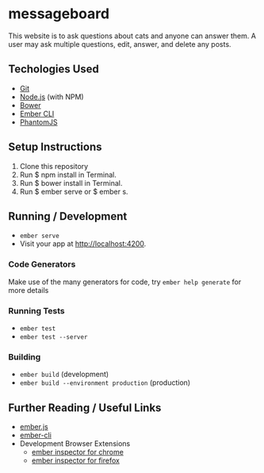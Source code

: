 # messageboard

This website is to ask questions about cats and anyone can answer them. A user may ask multiple questions, edit, answer, and delete any posts.

## Techologies Used

* [Git](https://git-scm.com/)
* [Node.js](https://nodejs.org/) (with NPM)
* [Bower](https://bower.io/)
* [Ember CLI](https://ember-cli.com/)
* [PhantomJS](http://phantomjs.org/)

## Setup Instructions

1. Clone this repository
2. Run $ npm install in Terminal.
3. Run $ bower install in Terminal.
4. Run $ ember serve or $ ember s.

## Running / Development
* `ember serve`
* Visit your app at [http://localhost:4200](http://localhost:4200).

### Code Generators
Make use of the many generators for code, try `ember help generate` for more details

### Running Tests
* `ember test`
* `ember test --server`

### Building
* `ember build` (development)
* `ember build --environment production` (production)

## Further Reading / Useful Links

* [ember.js](http://emberjs.com/)
* [ember-cli](https://ember-cli.com/)
* Development Browser Extensions
  * [ember inspector for chrome](https://chrome.google.com/webstore/detail/ember-inspector/bmdblncegkenkacieihfhpjfppoconhi)
  * [ember inspector for firefox](https://addons.mozilla.org/en-US/firefox/addon/ember-inspector/)
